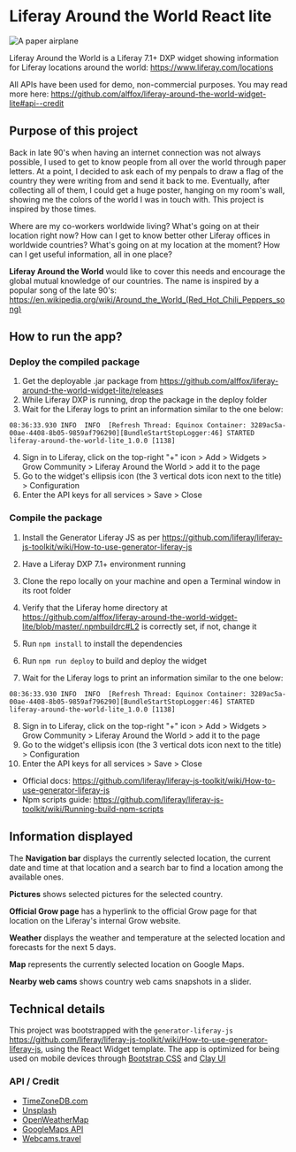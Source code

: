 # Liferay Around the World React lite

![A paper airplane](https://github.com/alffox/liferay-around-the-world-widget/blob/master/assets/images/logo.svg)

Liferay Around the World is a Liferay 7.1+ DXP widget showing information for Liferay locations around the world: https://www.liferay.com/locations

All APIs have been used for demo, non-commercial purposes. You may read more here: https://github.com/alffox/liferay-around-the-world-widget-lite#api--credit

## Purpose of this project

Back in late 90's when having an internet connection was not always possible, I used to get to know people from all over the world through paper letters. At a point, I decided to ask each of my penpals to draw a flag of the country they were writing from and send it back to me. Eventually, after collecting all of them, I could get a huge poster, hanging on my room's wall, showing me the colors of the world I was in touch with. This project is inspired by those times.

Where are my co-workers worldwide living? What's going on at their location right now? How can I get to know better other Liferay offices in worldwide countries? What's going on at my location at the moment? How can I get useful information, all in one place?

**Liferay Around the World** would like to cover this needs and encourage the global mutual knowledge of our countries. The name is inspired by a popular song of the late 90's: https://en.wikipedia.org/wiki/Around_the_World_(Red_Hot_Chili_Peppers_song)

## How to run the app?

### Deploy the compiled package
1) Get the deployable .jar package from https://github.com/alffox/liferay-around-the-world-widget-lite/releases
2) While Liferay DXP is running, drop the package in the deploy folder
3) Wait for the Liferay logs to print an information similar to the one below:

```
08:36:33.930 INFO  INFO  [Refresh Thread: Equinox Container: 3289ac5a-00ae-4408-8b05-9859af796290][BundleStartStopLogger:46] STARTED liferay-around-the-world-lite_1.0.0 [1138]
```
4) Sign in to Liferay, click on the top-right "+" icon > Add > Widgets > Grow Community > Liferay Around the World > add it to the page
5) Go to the widget's ellipsis icon (the 3 vertical dots icon next to the title) > Configuration
6) Enter the API keys for all services > Save > Close

### Compile the package
1) Install the Generator Liferay JS as per https://github.com/liferay/liferay-js-toolkit/wiki/How-to-use-generator-liferay-js
2) Have a Liferay DXP 7.1+ environment running
3) Clone the repo locally on your machine and open a Terminal window in its root folder
4) Verify that the Liferay home directory at https://github.com/alffox/liferay-around-the-world-widget-lite/blob/master/.npmbuildrc#L2 is correctly set, if not, change it
5) Run `npm install` to install the dependencies
6) Run `npm run deploy` to build and deploy the widget

7) Wait for the Liferay logs to print an information similar to the one below:

```
08:36:33.930 INFO  INFO  [Refresh Thread: Equinox Container: 3289ac5a-00ae-4408-8b05-9859af796290][BundleStartStopLogger:46] STARTED liferay-around-the-world-lite_1.0.0 [1138]
```
8) Sign in to Liferay, click on the top-right "+" icon > Add > Widgets > Grow Community > Liferay Around the World > add it to the page
9) Go to the widget's ellipsis icon (the 3 vertical dots icon next to the title) > Configuration
10) Enter the API keys for all services > Save > Close

- Official docs: https://github.com/liferay/liferay-js-toolkit/wiki/How-to-use-generator-liferay-js
- Npm scripts guide: https://github.com/liferay/liferay-js-toolkit/wiki/Running-build-npm-scripts

## Information displayed

The **Navigation bar** displays the currently selected location, the current date and time at that location and a search bar to find a location among the available ones.

**Pictures** shows selected pictures for the selected country.

**Official Grow page** has a hyperlink to the official Grow page for that location on the Liferay's internal Grow website.

**Weather** displays the weather and temperature at the selected location and forecasts for the next 5 days.

**Map** represents the currently selected location on Google Maps.

**Nearby web cams** shows country web cams snapshots in a slider.

## Technical details

This project was bootstrapped with the `generator-liferay-js` https://github.com/liferay/liferay-js-toolkit/wiki/How-to-use-generator-liferay-js, using the React Widget template.
The app is optimized for being used on mobile devices through [Bootstrap CSS](https://getbootstrap.com/docs/4.1/getting-started/introduction/) and [Clay UI](https://clayui.com/)

### API / Credit

- [TimeZoneDB.com](https://timezonedb.com/)
- [Unsplash](https://unsplash.com/)
- [OpenWeatherMap](https://openweathermap.org/)
- [GoogleMaps API](https://developers.google.com/maps/documentation/)
- [Webcams.travel](https://www.webcams.travel/)
